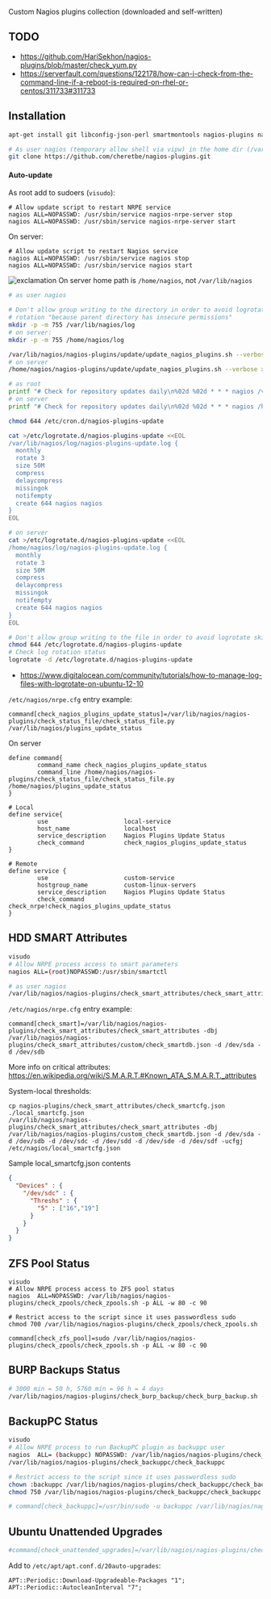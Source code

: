 Custom Nagios plugins collection (downloaded and self-written)

## TODO
* https://github.com/HariSekhon/nagios-plugins/blob/master/check_yum.py
* https://serverfault.com/questions/122178/how-can-i-check-from-the-command-line-if-a-reboot-is-required-on-rhel-or-centos/311733#311733

## Installation
```bash
apt-get install git libconfig-json-perl smartmontools nagios-plugins nagios-nrpe-server python python-tz python-dateutil

# As user nagios (temporary allow shell via vipw) in the home dir (/var/lib/nagios, check with pwd)
git clone https://github.com/cheretbe/nagios-plugins.git
```

#### Auto-update

As root add to sudoers (`visudo`):
```
# Allow update script to restart NRPE service
nagios ALL=NOPASSWD: /usr/sbin/service nagios-nrpe-server stop
nagios ALL=NOPASSWD: /usr/sbin/service nagios-nrpe-server start
```
On server:
```
# Allow update script to restart Nagios service
nagios ALL=NOPASSWD: /usr/sbin/service nagios stop
nagios ALL=NOPASSWD: /usr/sbin/service nagios start
```
![exclamation](https://github.com/cheretbe/notes/blob/master/images/warning_16.png) On server home path is `/home/nagios`, not `/var/lib/nagios`
```bash
# as user nagios

# Don't allow group writing to the directory in order to avoid logrotate skipping
# rotation "because parent directory has insecure permissions"
mkdir -p -m 755 /var/lib/nagios/log
# on server:
mkdir -p -m 755 /home/nagios/log

/var/lib/nagios/nagios-plugins/update/update_nagios_plugins.sh --verbose >>/var/lib/nagios/log/nagios-plugins-update.log
# on server
/home/nagios/nagios-plugins/update/update_nagios_plugins.sh --verbose >>/home/nagios/log/nagios-plugins-update.log

# as root
printf "# Check for repository updates daily\n%02d %02d * * * nagios /var/lib/nagios/nagios-plugins/update/update_nagios_plugins.sh >>/var/lib/nagios/log/nagios-plugins-update.log\n" $((RANDOM % 60)) $((RANDOM % 25)) >/etc/cron.d/nagios-plugins-update
# on server
printf "# Check for repository updates daily\n%02d %02d * * * nagios /home/nagios/nagios-plugins/update/update_nagios_plugins.sh >>/home/nagios/log/nagios-plugins-update.log\n" $((RANDOM % 60)) $((RANDOM % 25)) >/etc/cron.d/nagios-plugins-update

chmod 644 /etc/cron.d/nagios-plugins-update

cat >/etc/logrotate.d/nagios-plugins-update <<EOL
/var/lib/nagios/log/nagios-plugins-update.log {
  monthly
  rotate 3
  size 50M
  compress
  delaycompress
  missingok
  notifempty
  create 644 nagios nagios
}
EOL

# on server
cat >/etc/logrotate.d/nagios-plugins-update <<EOL
/home/nagios/log/nagios-plugins-update.log {
  monthly
  rotate 3
  size 50M
  compress
  delaycompress
  missingok
  notifempty
  create 644 nagios nagios
}
EOL

# Don't allow group writing to the file in order to avoid logrotate skipping
chmod 644 /etc/logrotate.d/nagios-plugins-update
# Check log rotation status
logrotate -d /etc/logrotate.d/nagios-plugins-update
```
* https://www.digitalocean.com/community/tutorials/how-to-manage-log-files-with-logrotate-on-ubuntu-12-10

`/etc/nagios/nrpe.cfg` entry example:
```
command[check_nagios_plugins_update_status]=/var/lib/nagios/nagios-plugins/check_status_file/check_status_file.py /var/lib/nagios/plugins_update_status
```
On server
```
define command{
        command_name check_nagios_plugins_update_status
        command_line /home/nagios/nagios-plugins/check_status_file/check_status_file.py /home/nagios/plugins_update_status
}

# Local
define service{
        use                     local-service
        host_name               localhost
        service_description     Nagios Plugins Update Status
        check_command           check_nagios_plugins_update_status
}

# Remote
define service {
        use                     custom-service
        hostgroup_name          custom-linux-servers
        service_description     Nagios Plugins Update Status
        check_command           check_nrpe!check_nagios_plugins_update_status
}
```

## HDD SMART Attributes

```bash
visudo
# Allow NRPE process access to smart parameters
nagios ALL=(root)NOPASSWD:/usr/sbin/smartctl

# as user nagios
/var/lib/nagios/nagios-plugins/check_smart_attributes/check_smart_attributes -dbj /var/lib/nagios/nagios-plugins/check_smart_attributes/custom/check_smartdb.json -d /dev/sda -d /dev/sdb
```
`/etc/nagios/nrpe.cfg` entry example:
```
command[check_smart]=/var/lib/nagios/nagios-plugins/check_smart_attributes/check_smart_attributes -dbj /var/lib/nagios/nagios-plugins/check_smart_attributes/custom/check_smartdb.json -d /dev/sda -d /dev/sdb
```
More info on critical attributes:
https://en.wikipedia.org/wiki/S.M.A.R.T.#Known_ATA_S.M.A.R.T._attributes

System-local thresholds:
```
cp nagios-plugins/check_smart_attributes/check_smartcfg.json ./local_smartcfg.json
/var/lib/nagios/nagios-plugins/check_smart_attributes/check_smart_attributes -dbj /var/lib/nagios/nagios-plugins/custom_check_smartdb.json -d /dev/sda -d /dev/sdb -d /dev/sdc -d /dev/sdd -d /dev/sde -d /dev/sdf -ucfgj  /etc/nagios/local_smartcfg.json
```
Sample local_smartcfg.json contents
``` json
{
  "Devices" : {
    "/dev/sdc" : {
      "Threshs" : {
        "5" : ["16","19"]
      }
    }
  }
}
```

## ZFS Pool Status

```
visudo
# Allow NRPE process access to ZFS pool status
nagios  ALL=NOPASSWD: /var/lib/nagios/nagios-plugins/check_zpools/check_zpools.sh -p ALL -w 80 -c 90

# Restrict access to the script since it uses passwordless sudo
chmod 700 /var/lib/nagios/nagios-plugins/check_zpools/check_zpools.sh

command[check_zfs_pool]=sudo /var/lib/nagios/nagios-plugins/check_zpools/check_zpools.sh -p ALL -w 80 -c 90
```

## BURP Backups Status

```bash
# 3000 min = 50 h, 5760 min = 96 h = 4 days
/var/lib/nagios/nagios-plugins/check_burp_backup/check_burp_backup.sh -H bykov -w 3000 -c 5760 -d /mnt/zfs-data/burp/ -p
```

## BackupPC Status
```bash
visudo
# Allow NRPE process to run BackupPC plugin as backuppc user
nagios  ALL= (backuppc) NOPASSWD: /var/lib/nagios/nagios-plugins/check_backuppc/check_backuppc
/var/lib/nagios/nagios-plugins/check_backuppc/check_backuppc

# Restrict access to the script since it uses passwordless sudo
chown :backuppc /var/lib/nagios/nagios-plugins/check_backuppc/check_backuppc
chmod 750 /var/lib/nagios/nagios-plugins/check_backuppc/check_backuppc

# command[check_backuppc]=/usr/bin/sudo -u backuppc /var/lib/nagios/nagios-plugins/check_backuppc/check_backuppc
```

## Ubuntu Unattended Upgrades
```bash
#command[check_unattended_upgrades]=/var/lib/nagios/nagios-plugins/check_ubuntu_unattended_upgrades/unattended_upgrades.py
```
Add to `/etc/apt/apt.conf.d/20auto-upgrades`:
```
APT::Periodic::Download-Upgradeable-Packages "1";
APT::Periodic::AutocleanInterval "7";
```
